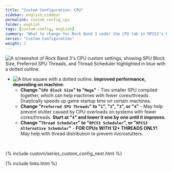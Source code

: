 ```yaml
---
title: "Custom Configuration: CPU"
sidebar: english_sidebar
permalink: custom_config_cpu
folder: english
tags: [custom-config, english]
summary: "What to change for Rock Band 3 under the CPU tab in RPCS3's Custom Configuration."
series: "Custom Configuration"
weight: 2
---
```


![A screenshot of Rock Band 3's CPU custom settings, showing SPU Block Size, Preferred SPU Threads, and Thread Scheduler highlighted in blue with a dotted outline.](https://rb3pc.milohax.org/images/cust/cpu.png "CPU")

* ![A blue square with a dotted outline.](https://rb3pc.milohax.org/images/cust/smallblue.png "Tan Square") **Improved performance, depending on machine**: 
	* **Change "`SPU Block Size`" to "`Mega`"** - Ties smaller SPU compiled together, which can help machines with fewer cores/threads. Drastically speeds up game startup time on certain machines.
	* **Change "`Preferred SPU Threads`" to "`1`", "`2`", "`3`", or "`4`"** - May help prevent stutter caused by CPU overloads on systems with fewer cores/threads. **Start at "`4`" and lower it one by one until it improves**.
	* **Change "`Thread Scheduler`" to "`RPCS3 Scheduler`", or "`RPCS3 Alternative Scheduler`"** - **FOR CPUs WITH 12+ THREADS ONLY!** May help with thread distribution to prevent microstutters.

<br/>

{% include custom/series_custom_config_next.html %}

{% include links.html %}
